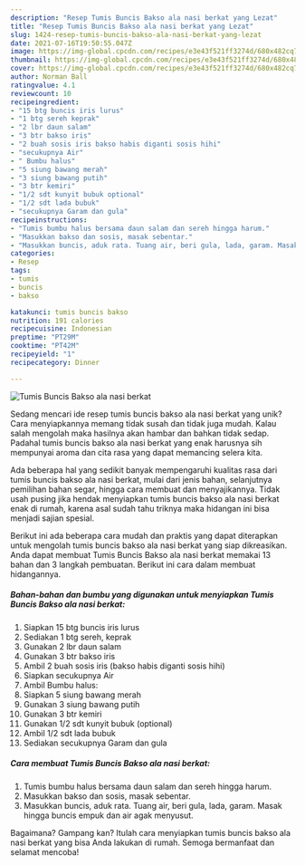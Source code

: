 ```yaml
---
description: "Resep Tumis Buncis Bakso ala nasi berkat yang Lezat"
title: "Resep Tumis Buncis Bakso ala nasi berkat yang Lezat"
slug: 1424-resep-tumis-buncis-bakso-ala-nasi-berkat-yang-lezat
date: 2021-07-16T19:50:55.047Z
image: https://img-global.cpcdn.com/recipes/e3e43f521ff3274d/680x482cq70/tumis-buncis-bakso-ala-nasi-berkat-foto-resep-utama.jpg
thumbnail: https://img-global.cpcdn.com/recipes/e3e43f521ff3274d/680x482cq70/tumis-buncis-bakso-ala-nasi-berkat-foto-resep-utama.jpg
cover: https://img-global.cpcdn.com/recipes/e3e43f521ff3274d/680x482cq70/tumis-buncis-bakso-ala-nasi-berkat-foto-resep-utama.jpg
author: Norman Ball
ratingvalue: 4.1
reviewcount: 10
recipeingredient:
- "15 btg buncis iris lurus"
- "1 btg sereh keprak"
- "2 lbr daun salam"
- "3 btr bakso iris"
- "2 buah sosis iris bakso habis diganti sosis hihi"
- "secukupnya Air"
- " Bumbu halus"
- "5 siung bawang merah"
- "3 siung bawang putih"
- "3 btr kemiri"
- "1/2 sdt kunyit bubuk optional"
- "1/2 sdt lada bubuk"
- "secukupnya Garam dan gula"
recipeinstructions:
- "Tumis bumbu halus bersama daun salam dan sereh hingga harum."
- "Masukkan bakso dan sosis, masak sebentar."
- "Masukkan buncis, aduk rata. Tuang air, beri gula, lada, garam. Masak hingga buncis empuk dan air agak menyusut."
categories:
- Resep
tags:
- tumis
- buncis
- bakso

katakunci: tumis buncis bakso 
nutrition: 191 calories
recipecuisine: Indonesian
preptime: "PT29M"
cooktime: "PT42M"
recipeyield: "1"
recipecategory: Dinner

---
```



![Tumis Buncis Bakso ala nasi berkat](https://img-global.cpcdn.com/recipes/e3e43f521ff3274d/680x482cq70/tumis-buncis-bakso-ala-nasi-berkat-foto-resep-utama.jpg)

Sedang mencari ide resep tumis buncis bakso ala nasi berkat yang unik? Cara menyiapkannya memang tidak susah dan tidak juga mudah. Kalau salah mengolah maka hasilnya akan hambar dan bahkan tidak sedap. Padahal tumis buncis bakso ala nasi berkat yang enak harusnya sih mempunyai aroma dan cita rasa yang dapat memancing selera kita.

Ada beberapa hal yang sedikit banyak mempengaruhi kualitas rasa dari tumis buncis bakso ala nasi berkat, mulai dari jenis bahan, selanjutnya pemilihan bahan segar, hingga cara membuat dan menyajikannya. Tidak usah pusing jika hendak menyiapkan tumis buncis bakso ala nasi berkat enak di rumah, karena asal sudah tahu triknya maka hidangan ini bisa menjadi sajian spesial.




Berikut ini ada beberapa cara mudah dan praktis yang dapat diterapkan untuk mengolah tumis buncis bakso ala nasi berkat yang siap dikreasikan. Anda dapat membuat Tumis Buncis Bakso ala nasi berkat memakai 13 bahan dan 3 langkah pembuatan. Berikut ini cara dalam membuat hidangannya.

<!--inarticleads1-->

##### Bahan-bahan dan bumbu yang digunakan untuk menyiapkan Tumis Buncis Bakso ala nasi berkat:

1. Siapkan 15 btg buncis iris lurus
1. Sediakan 1 btg sereh, keprak
1. Gunakan 2 lbr daun salam
1. Gunakan 3 btr bakso iris
1. Ambil 2 buah sosis iris (bakso habis diganti sosis hihi)
1. Siapkan secukupnya Air
1. Ambil  Bumbu halus:
1. Siapkan 5 siung bawang merah
1. Gunakan 3 siung bawang putih
1. Gunakan 3 btr kemiri
1. Gunakan 1/2 sdt kunyit bubuk (optional)
1. Ambil 1/2 sdt lada bubuk
1. Sediakan secukupnya Garam dan gula




<!--inarticleads2-->

##### Cara membuat Tumis Buncis Bakso ala nasi berkat:

1. Tumis bumbu halus bersama daun salam dan sereh hingga harum.
1. Masukkan bakso dan sosis, masak sebentar.
1. Masukkan buncis, aduk rata. Tuang air, beri gula, lada, garam. Masak hingga buncis empuk dan air agak menyusut.




Bagaimana? Gampang kan? Itulah cara menyiapkan tumis buncis bakso ala nasi berkat yang bisa Anda lakukan di rumah. Semoga bermanfaat dan selamat mencoba!
